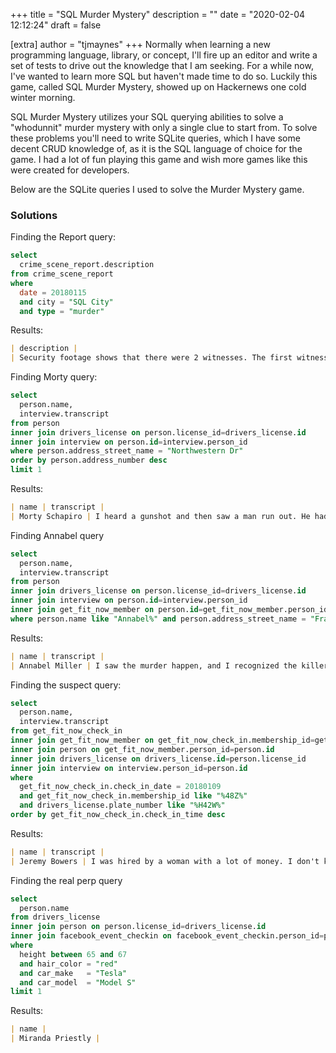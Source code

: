 +++
title = "SQL Murder Mystery"
description = ""
date = "2020-02-04 12:12:24"
draft = false

[extra]
author = "tjmaynes"
+++
Normally when learning a new programming language, library, or concept, I'll fire up an editor and write a set of tests to drive out the knowledge that I am seeking. For a while now, I've wanted to learn more SQL but haven't made time to do so. Luckily this game, called SQL Murder Mystery, showed up on Hackernews one cold winter morning.

SQL Murder Mystery utilizes your SQL querying abilities to solve a "whodunnit" murder mystery with only a single clue to start from. To solve these problems you'll need to write SQLite queries, which I have some decent CRUD knowledge of, as it is the SQL language of choice for the game. I had a lot of fun playing this game and wish more games like this were created for developers.

Below are the SQLite queries I used to solve the Murder Mystery game.

### Solutions

Finding the Report query:
```sql   
select
  crime_scene_report.description
from crime_scene_report
where
  date = 20180115
  and city = "SQL City"
  and type = "murder"
```

Results:
```markdown
| description |
| Security footage shows that there were 2 witnesses. The first witness lives at the last house on "Northwestern Dr". The second witness, named Annabel, lives somewhere on "Franklin Ave". |
```

Finding Morty query:

```sql
select
  person.name,
  interview.transcript
from person
inner join drivers_license on person.license_id=drivers_license.id
inner join interview on person.id=interview.person_id
where person.address_street_name = "Northwestern Dr"
order by person.address_number desc
limit 1
```

Results:
```markdown
| name | transcript |
| Morty Schapiro | I heard a gunshot and then saw a man run out. He had a "Get Fit Now Gym" bag. The membership number on the bag started with "48Z". Only gold members have those bags. The man got into a car with a plate that included "H42W". |
```

Finding Annabel query

```sql
select
  person.name,
  interview.transcript
from person
inner join drivers_license on person.license_id=drivers_license.id
inner join interview on person.id=interview.person_id
inner join get_fit_now_member on person.id=get_fit_now_member.person_id
where person.name like "Annabel%" and person.address_street_name = "Franklin Ave"
```

Results:
```markdown
| name | transcript |
| Annabel Miller | I saw the murder happen, and I recognized the killer from my gym when I was working out last week on January the 9th. |
```

Finding the suspect query:

```sql
select
  person.name,
  interview.transcript
from get_fit_now_check_in
inner join get_fit_now_member on get_fit_now_check_in.membership_id=get_fit_now_member.id
inner join person on get_fit_now_member.person_id=person.id
inner join drivers_license on drivers_license.id=person.license_id
inner join interview on interview.person_id=person.id
where
  get_fit_now_check_in.check_in_date = 20180109
  and get_fit_now_check_in.membership_id like "%48Z%"
  and drivers_license.plate_number like "%H42W%"
order by get_fit_now_check_in.check_in_time desc
```

Results:
```markdown
| name | transcript |
| Jeremy Bowers | I was hired by a woman with a lot of money. I don't know her name but I know she's around 5'5" (65") or 5'7" (67"). She has red hair and she drives a Tesla Model S. I know that she attended the SQL Symphony Concert 3 times in December 2017. |
```

Finding the real perp query

```sql
select
  person.name
from drivers_license
inner join person on person.license_id=drivers_license.id
inner join facebook_event_checkin on facebook_event_checkin.person_id=person.id
where
  height between 65 and 67
  and hair_color = "red"
  and car_make   = "Tesla"
  and car_model  = "Model S"
limit 1
```

Results:
```markdown
| name |
| Miranda Priestly |
```
